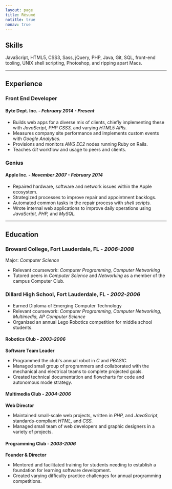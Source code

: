 ```yaml
---
layout: page
title: Résumé
notitle: true
nonav: true
---
```


## Skills

JavaScript, HTML5, CSS3, Sass, jQuery, PHP, Java, Git, SQL, front-end tooling, UNIX shell scripting, Photoshop, and ripping apart Macs.

---

## Experience

### Front End Developer
#### Byte Dept. Inc. - _February 2014 - Present_

- Builds web apps for a diverse mix of clients, chiefly implementing these with _JavaScript, PHP CSS3,_ and varying _HTML5 APIs._
- Measures company site performance and implements custom events with _Google Analytics._
- Provisions and monitors _AWS EC2_ nodes running Ruby on Rails.
- Teaches _Git_ workflow and usage to peers and clients.


### Genius
#### Apple Inc. - _November 2007 - February 2014_

- Repaired hardware, software and network issues within the Apple ecosystem.
- Strategized processes to improve repair and appointment backlogs.
- Automated common tasks in the repair process with _shell scripts._
- Wrote internal web applications to improve daily operations using _JavaScript, PHP,_ and _MySQL._


---

## Education


### Broward College, Fort Lauderdale, FL - _2006-2008_
Major: _Computer Science_

- Relevant coursework: _Computer Programming, Computer Networking_
- Tutored peers in _Computer Science_ and _Networking_ as a member of the campus Computer Club.

### Dillard High School, Fort Lauderdale, FL - _2002-2006_

- Earned Diploma of Emerging Computer Technology
- Relevant coursework: _Computer Programming, Computer Networking, Multimedia, AP Computer Science_
- Organized an annual Lego Robotics competition for middle school students.

#### Robotics Club - _2003-2006_
**Software Team Leader**

- Programmed the club's annual robot in _C_ and _PBASIC._
- Managed small group of programmers and collaborated with the mechanical and electrical teams to complete projected goals.
- Created technical documentation and flowcharts for code and autonomous mode strategy.

#### Multimedia Club - _2004-2006_
**Web Director**

- Maintained small-scale web projects, written in _PHP,_ and _JavaScript_, standards-compliant _HTML,_ and _CSS._
- Managed small team of web developers and graphic designers in a variety of projects.


#### Programming Club - _2003-2006_
**Founder & Director**

- Mentored and facilitated training for students needing to establish a foundation for learning software development.
- Created varying difficulty practice challenges for annual programming competitions.
